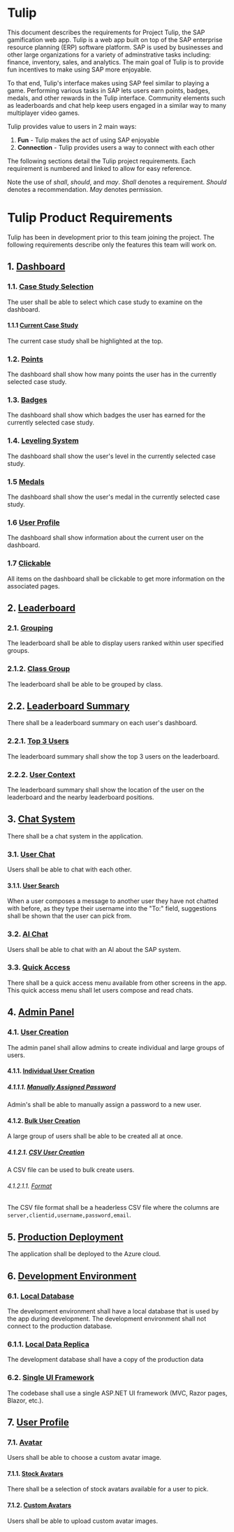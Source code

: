 # Tulip 

This document describes the requirements for Project Tulip, the
SAP gamification web app. Tulip is a web app built on top of the
SAP enterprise resource planning (ERP) software platform. SAP is
used by businesses and other large organizations for a variety
of adminstrative tasks including: finance, inventory,
sales, and analytics. The main goal of Tulip is to provide fun
incentives to make using SAP more enjoyable.

To that end, Tulip's interface makes using SAP feel similar to 
playing a game. Performing various tasks in SAP lets users earn 
points, badges, medals, and other rewards in the Tulip interface.
Community elements such as leaderboards and chat
help keep users engaged in a similar way to many multiplayer
video games. 

Tulip provides value to users in 2 main ways:
1. **Fun** - Tulip makes the act of using SAP enjoyable 
2. **Connection** - Tulip provides users a way to connect with each other 

The following sections detail the Tulip project requirements. Each 
requirement is numbered and linked to allow for easy reference. 

Note the use of _shall_, _should_, and _may_. _Shall_ denotes
a requirement. _Should_ denotes a recommendation. _May_ 
denotes permission.

# Tulip Product Requirements
Tulip has been in development prior to this team
joining the project. The following requirements 
describe only the features this team will work on.

## 1. [Dashboard](#dashboard)
### 1.1. [Case Study Selection](#case-study-selection)
The user shall be able to select which case study to examine on
the dashboard.
#### 1.1.1 [Current Case Study](#current-case-study)
The current case study shall be highlighted at the top.
### 1.2. [Points](#points)
The dashboard shall show how many points the user has in
the currently selected case study.
### 1.3. [Badges](#badges)
The dashboard shall show which badges the user has earned for
the currently selected case study.
### 1.4. [Leveling System](#levels)
The dashboard shall show the user's level in
the currently selected case study.
### 1.5 [Medals](#medals)
The dashboard shall show the user's medal in the
currently selected case study.
### 1.6 [User Profile](#medals)
The dashboard shall show information about the current
user on the dashboard.
### 1.7 [Clickable](#clickable)
All items on the dashboard shall be clickable to get more
information on the associated pages.

## 2. [Leaderboard](#leaderboard)
### 2.1. [Grouping](#leaderboard-groups)
The leaderboard shall be able to display users
ranked within user specified groups.
### 2.1.2. [Class Group](#leaderboard-class-groups)
The leaderboard shall be able to be grouped by class.
## 2.2. [Leaderboard Summary](#leaderboard-summary)
There shall be a leaderboard summary on each user's 
dashboard.
### 2.2.1. [Top 3 Users](#top-3-users)
The leaderboard summary shall show the top 3 users
on the leaderboard.
### 2.2.2. [User Context](#user-leaderboard-context)
The leaderboard summary shall show the location of 
the user on the leaderboard and the nearby 
leaderboard positions.

## 3. [Chat System](#chat)
There shall be a chat system in the application.
### 3.1. [User Chat](#user-chat)
Users shall be able to chat with each other.
#### 3.1.1. [User Search](#user-chat-search)
When a user composes a message to another user they have not chatted
with before, as they type their username into the "To:" field, 
suggestions shall be shown that the user can pick from.
### 3.2. [AI Chat](#ai-chat)
Users shall be able to chat with an AI about the 
SAP system.
### 3.3. [Quick Access](#quick-access)
There shall be a quick access menu available from other
screens in the app. This quick access menu shall let users
compose and read chats.

## 4. [Admin Panel](#admin-panel)
### 4.1. [User Creation](#admin-user-creation)
The admin panel shall allow admins to create individual and large groups of 
users.
#### 4.1.1. [Individual User Creation](#individual-user-creation)
##### 4.1.1.1. [Manually Assigned Password](#manual-password)
Admin's shall be able to manually assign a password to a new user.
#### 4.1.2. [Bulk User Creation](#bulk-user-creation)
A large group of users shall be able to be created all at once.
##### 4.1.2.1. [CSV User Creation](#csv-user-creation)
A CSV file can be used to bulk create users.
###### 4.1.2.1.1. [Format](#csv-format)
The CSV file format shall be a headerless CSV file where
the columns are `server,clientid,username,password,email`.

## 5. [Production Deployment](#deployment)
The application shall be deployed to the Azure cloud.

## 6. [Development Environment](#dev-environment)
### 6.1. [Local Database](#dev-db)
The development environment shall have a local database that is
used by the app during development. The development environment 
shall not connect to the production database.
### 6.1.1. [Local Data Replica](#local-data)
The development database shall have a copy of the production data
### 6.2. [Single UI Framework](#ui-framework)
The codebase shall use a single ASP.NET UI framework (MVC, Razor pages, Blazor, etc.). 

## 7. [User Profile](#user-profile)
### 7.1. [Avatar](#avatar)
Users shall be able to choose a custom avatar image.
#### 7.1.1. [Stock Avatars](#stock-avatars)
There shall be a selection of stock avatars available for
a user to pick.
#### 7.1.2. [Custom Avatars](#stock-avatars)
Users shall be able to upload custom avatar images.
